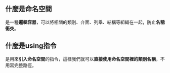 ## 什麼是命名空間
是一種**邏輯容器**，可以將相關的類別、介面、列舉、結構等組織在一起，防止**名稱衝突**。






## 什麼是using指令
是用來**引入命名空間**的指令，這樣我們就可以**直接使用命名空間裡的類別名稱**，不用寫完整路徑。




